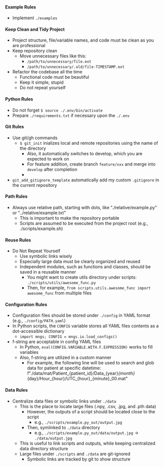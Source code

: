 <!-- ---
!-- Timestamp: 2025-05-06 08:43:26
!-- Author: ywatanabe
!-- File: /home/ywatanabe/proj/prompt_factory/_custom_python_project_structure.md
!-- --- -->

#### Example Rules
- Implement `./examples`

#### Keep Clean and Tidy Project
- Project structure, file/variable names, and code must be clean as you are professional
- Keep repository clean
  - Move unnecessary files like this:
      - `/path/to/unnecessary/file.ext`
      - `/path/to/unnecessary/.old/file-TIMESTAMP.ext`
- Refactor the codebase all the time
  - Functional code must be beautiful
  - Keep it simple, stupid
  - Do not repeat yourself

#### Python Rules
- Do not forget `$ source ./.env/bin/activate`
- Prepare `./requirements.txt` if necessary upon the `./.env`

#### Git Rules
- Use git/gh commands
  - `$ git_init` inializes local and remote repositories using the name of the directory
    - Also, it automatically switches to develop, which you are expected to work on
    - For feature addition, create branch `feature/xxx` and merge into `develop` after completion
    - 
- `git_add_gitignore_template` automatically add my custom `.gitignore` in the current repository

#### Path Rules
- Always use relative path, starting with dots, like "./relative/example.py" or "../relative/example.txt"
  - This is important to make the repository portable
  - Scripts are assumed to be executed from the project root (e.g., ./scripts/example.sh)

#### Reuse Rules
- Do Not Repeat Yourself
  - Use symbolic links wisely
  - Especially large data must be clearly organized and reused
  - Independent modules, such as functions and classes, should be saved in a reusable manner
    - You might want to create utils directory under scripts: `./scripts/utils/awesome_func.py`
    - Then, for example, `from scripts.utils.awesome_func import awesome_func` from multiple files

#### Configuration Rules
- Configuration files should be stored under `./config` in YAML format (e.g., `./config/PATH.yaml`)
- In Python scripts, the `CONFIG` variable stores all YAML files contents as a dot-accessible dictionary
  - `import mngs; CONFIG = mngs.io.load_configs()`
- f-string are acceptable in config YAML files
  - In Python, `eval(CONFIG.VARIABLE.WITH.F.EXPRESSION)` works to fill variables
  - Also, f-string are utilized in a custom manner
    - For example, the following line will be used to search and glob data for patient at specific datetime:
      f"./data/mat/Patient_{patient_id}/Data_{year}_{month}_{day}/Hour_{hour}/UTC_{hour}_{minute}_00.mat"

#### Data Rules
- Centralize data files or symbolic links under `./data`
  - This is the place to locate large files (.npy, .csv, .jpg, and .pth data)
    - However, the outputs of a script should be located close to the script
      - e.g., `./scripts/example.py_out/output.jpg`
    - Then, symlinked to `./data` directory
      - e.g., `./scripts/example.py_out/data/output.jpg` -> `./data/output.jpg`
  - This is useful to link scripts and outputs, while keeping centralized data directory structure
  - Large files under `./scripts` and `./data` are git-ignored
    - Symbolic links are tracked by git to show structure

<!-- EOF -->
